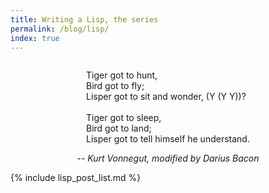 ```yaml
---
title: Writing a Lisp, the series
permalink: /blog/lisp/
index: true
---
```


<div style="text-align: center;">
    <p style="display: inline-block; text-align: left;">
        Tiger got to hunt,<br />
        Bird got to fly;<br />
        Lisper got to sit and wonder, (Y (Y Y))?<br /><br />
        Tiger got to sleep,<br />
        Bird got to land;<br />
        Lisper got to tell himself he understand.<br />
    </p>
    <br />
    <cite>-- Kurt Vonnegut, modified by Darius Bacon</cite>
</div>

{% include lisp_post_list.md %}
